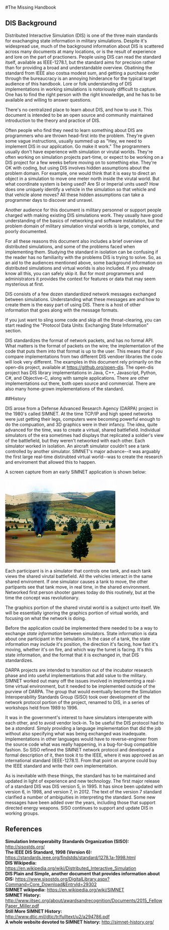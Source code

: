 #The Missing Handbook
## DIS Background

Distributed Interactive Simulation (DIS) is one of the three main standards for exachanging state information in military simulations. Despite it's widespread use, much of the background information about DIS is scattered across many documents at many locations, or is the result of experience and lore on the part of practioners. People using DIS can read the standard itself, available as IEEE-1278.1, but the standard aims for precision rather than for providing a broad and understandable overview. Obatining the standard from IEEE also costsa modest sum, and getting a purchase order through the bureaucracy is an annoying hinderance for the typical target audience of this handbook. Lore or folk understanding of DIS implementations in working simulations is notoriously difficult to capture. One has to find the right person with the right knowledge, and he has to be available and willing to answer questions. 

There's no centralized place to learn about DIS, and how to use it. This document is intended to be an open source and community maintained introduction to the theory and practice of DIS. 

Often people who find they need to learn something about DIS are programmers who are thrown head-first into the problem. They're given some vague instructions, usually summed up as "Hey, we need to implement DIS in our application. Go make it work." The programmers usually don't have experience with simulation or virutal worlds. They're often working on simulation projects part-time, or expect to be working on a DIS project for a few weeks before moving on to something else. They're OK with coding, but using DIS involves hidden assumptions about the problem domain. For example, one would think that it is easy to direct an object in a simulation to move one meter north inside the virutal world. But what coordinate system is being used? Are SI or Imperial units used? How does one uniquely identify a vehicle in the simulation so that vehicle and that vehicle alone moves? All these hidden assumptions can take a programmer days to discover and unravel.

Another audience for this document is military personnel or support people charged with making existing DIS simulations work. They usually have good understanding of the basics of networking and software installation, but the problem domain of military simulation virutal worlds is large, complex, and poorly documented. 

For all these reasons this document also includes a brief overview of distributed simulations, and some of the problems faced when implementing them. Studying the standard in isolation can be confusing if the reader has no familiarity with the problems DIS is trying to solve. So, as an aid to the audiences mentioned above, some background information on distributed simulations and virtual worlds is also included. If you already know all this, you can safely skip it. But for most programmers and administrators it provides the context for features or data that may seem mysterious at first. 

DIS consists of a few dozen standardized network messages exchanged between simulations. Understanding what these messages are and how to create them is the easy part of using DIS. There is a host of other information that goes along with the message formats.

If you just want to sling some code and skip all the throat-clearing, you can start reading the "Protocol Data Units: Exchanging State Information" section. 

DIS standardizes the format of network packets, and has no formal API. What matters is the format of packets on the wire; the implementation of the code that puts them into that format is up to the user. This means that if you compare implementations from two different DIS vendoer libraries the code will look very different. The examples in this document rely primarily on the open-dis project, available at https://github.org/open-dis. The open-dis project has DIS library implementations in Java, C++, Javascript, Python, C#, and Objective-C, along with sample applications. There are other implementations out there, both open source and commercial. There are also many home-grown implementations of the standard.

##History

DIS arose from a Defense Advanced Research Agency (DARPA) project in the 1980's called SIMNET. At the time TCP/IP and high speed networks were just getting their legs, computers were becoming powerful enough to do the compuation, and 3D graphics were in their infancy. The idea, quite advanced for the time, was to create a virtual, shared battlefield. Individual simulators of the era sometimes had displays that replicated a soldier's view of the battlefield, but they weren't networked with each other. Each simulator worked in isolation. An aircraft simulator couldn't see a tank controlled by another simulator. SIMNET's major advance--it was arguably the first large real-time distirubted virtual world--was to create the research and enviroment that allowed this to happen. 

A screen capture from an early SIMNET application is shown below:

<img src="images/SimnetDisplay.jpg"/>

Each participant is in a simulator that controls one tank, and each tank views the shared virutal battlefield. All the vehicles interact in the same shared enviroment. If one simulator causes a tank to move, the other partipants see that tank move, in real time, in the shared environment. Networked first person shooter games today do this routinely, but at the time the concept was revolutionary.

The graphics portion of the shared virutal world is a subject unto itself. We will be essentially ignoring the graphics portion of virtual worlds, and focusing on what the network is doing. 

Before the application could be implemented there needed to be a way to exchange *state information* between simulators. State information is data about one participant in the simulation. In the case of a tank, the state information may include it's position, the direction it's facing, how fast it's moving, whether it's on fire, and which way the turret is facing. It's this state information, and the format that it is exchanged in, that DIS standardizes.

DARPA projects are intended to transition out of the incubator research phase and into useful implementations that add value to the military. SIMNET worked out many off the issues involved in implementing a real-time virtual environment, but it needed to be implemented outside of the purview of DARPA. The group that would eventually become the Simulation Interoperability Standards Group (SISO) took over development of the network protocol portion of the project, renamed to DIS, in a series of workshops held from 1989 to 1996. 

It was in the government's interest to have simulators interoperate with each other, and to avoid vendor lock-in. To be useful the DIS protocol had to be a *standard*. Simply providing a language implementation that did the job without also specifying what was being exchanged was inadequate. Implementations in other languages would have to reverse-engineer from the source code what was really happening, in a bug-for-bug compatible fashion. So SISO refined the SIMNET network protocol and developed a formal description of it, then took it to the IEEE, where it was approved as an international standard (IEEE-1278.1). From that point on anyone could buy the IEEE standard and write their own implementation. 

As is inevitable with these things, the standard has to be maintained and updated in light of experience and new technology. The first major release of a standard DIS was DIS version 5, in 1995. It has since been updated with version 6, in 1998, and version 7, in 2012. The text of the version 7 standard clarified a number of ambiguities in interpreting the standard. Some new messages have been added over the years, including those that support directed energy weapons. SISO continues to support and update DIS in working groups.

## References

**Simulation Interoperabilty Standards Organization (SISO):** http://sisostds.org/<br>
**The IEEE DIS Standard, 1998 (Version 6):** https://standards.ieee.org/findstds/standard/1278.1a-1998.html<br>
**DIS Wikipedia:** https://en.wikipedia.org/wiki/Distributed_Interactive_Simulation<br>
**DIS Plain and Simple, another document that provides information about DIS:** https://www.sisostds.org/DigitalLibrary.aspx?Command=Core_Download&EntryId=29302<br>
**SIMNET wikipedia:** https://en.wikipedia.org/wiki/SIMNET<br>
**SIMNET History:** http://www.iitsec.org/about/awardsandrecognition/Documents/2015_FellowPaper_Miller.pdf<br>
**Still More SIMNET History:** http://www.dtic.mil/dtic/tr/fulltext/u2/a294786.pdf<br>
**A whole website devoted to SIMNET history:** http://simnet-history.org/<br>
